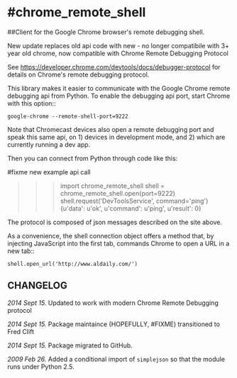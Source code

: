#chrome_remote_shell
===================

##Client for the Google Chrome browser's remote debugging shell.

New update replaces old api code with new - no longer compatibile with 3+ year 
old chrome, now compatible with Chrome Remote Debugging Protocol


  See <https://developer.chrome.com/devtools/docs/debugger-protocol> for details on 
  Chrome's remote debugging protocol.

This library makes it easier to communicate with the Google Chrome remote
debugging api from Python.  To enable the debugging api port, start Chrome
with this option::

    google-chrome --remote-shell-port=9222
  
  
Note that Chromecast devices also open a remote debugging port and speak
this same api, on 1) devices in development mode, and 2) which are currently
running a dev app.  

Then you can connect from Python through code like this:

#fixme new example api call
>>> import chrome_remote_shell
>>> shell = chrome_remote_shell.open(port=9222)
>>> shell.request('DevToolsService', command='ping')
{u'data': u'ok', u'command': u'ping', u'result': 0}

The protocol is composed of json messages described on the site above.

As a convenience, the shell connection object offers a method that, by
injecting JavaScript into the first tab, commands Chrome to open a URL
in a new tab::

    shell.open_url('http://www.aldaily.com/')

CHANGELOG
---------
*2014 Sept 15.* Updated to work with modern Chrome Remote Debugging protocol

*2014 Sept 15.* Package maintaince (HOPEFULLY, #FIXME) transitioned to Fred Clift

*2014 Sept 15.* Package migrated to GitHub.

*2009 Feb 26.* Added a conditional import of `simplejson` so that the
module runs under Python 2.5.


